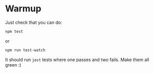 # Warmup

Just check that you can do:
```bash
npm test
```
or
```bash
npm run test-watch
```

It should run `jest` tests where one passes and two fails.
Make them all green :)
